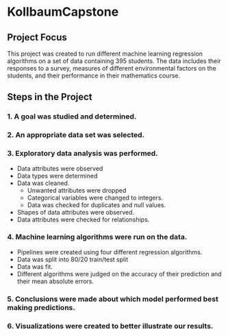 # KollbaumCapstone
## Project Focus

This project was created to run different machine learning regression algorithms on a set of data containing 395 students.  The data includes their responses to a survey, measures of different environmental factors on the students, and their performance in their mathematics course.  

## Steps in the Project
### 1.  A goal was studied and determined.
### 2.  An appropriate data set was selected.
### 3.  Exploratory data analysis was performed.
+   Data attributes were observed
+   Data types were determined
+   Data was cleaned.
    + Unwanted attributes were dropped
    + Categorical variables were changed to integers.
    + Data was checked for duplicates and null values.
+   Shapes of data attributes were observed.
+   Data attributes were checked for relationships.
### 4. Machine learning algorithms were run on the data.
+   Pipelines were created using four different regression algorithms.
+   Data was split into 80/20 train/test split
+   Data was fit.  
+   Different algorithms were judged on the accuracy of their prediction and their mean absolute errors.
### 5.  Conclusions were made about which model performed best making predictions.
### 6.  Visualizations were created to better illustrate our results.  




